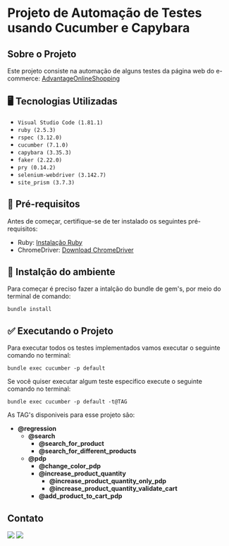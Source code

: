 # Projeto de Automação de Testes usando Cucumber e Capybara

## Sobre o Projeto

Este projeto consiste na automação de alguns testes da página web do e-commerce: [AdvantageOnlineShopping](https://advantageonlineshopping.com/#/)

## :desktop_computer: Tecnologias Utilizadas

* ```Visual Studio Code (1.81.1)```
* ```ruby (2.5.3)```
* ```rspec (3.12.0)```
* ```cucumber (7.1.0)```
* ```capybara (3.35.3)```
* ```faker (2.22.0)```
* ```pry (0.14.2)```
* ```selenium-webdriver (3.142.7)```
* ```site_prism (3.7.3)```

## 💾 Pré-requisitos

Antes de começar, certifique-se de ter instalado os seguintes pré-requisitos:

- Ruby: [Instalação Ruby](https://www.ruby-lang.org/pt/documentation/installation/)
- ChromeDriver: [Download ChromeDriver](https://sites.google.com/chromium.org/driver/)

## :memo: Instalção do ambiente

Para começar é preciso fazer a intalção do bundle de gem's, por meio do terminal de comando:

```
bundle install
```

## :white_check_mark: Executando o Projeto

Para executar todos os testes implementados vamos executar o seguinte comando no terminal:

```
bundle exec cucumber -p default
```

Se você quiser executar algum teste especifico execute o seguinte comando no terminal:

```
bundle exec cucumber -p default -t@TAG
```
As TAG's disponiveis para esse projeto são:
* **@regression**
  * **@search**
    * **@search_for_product**
    * **@search_for_different_products**
  * **@pdp**
    * **@change_color_pdp**
    * **@increase_product_quantity**
      * **@increase_product_quantity_only_pdp**
      * **@increase_product_quantity_validate_cart**
    * **@add_product_to_cart_pdp**

## Contato

<a href = "mailto:juliocaetanovds@gmail.com"><img loading="lazy" src="https://img.shields.io/badge/Gmail-D14836?style=for-the-badge&logo=gmail&logoColor=white" target="_blank"></a>
<a href="https://www.linkedin.com/in/juliocaetano15/" target="_blank"><img loading="lazy" src="https://img.shields.io/badge/-LinkedIn-%230077B5?style=for-the-badge&logo=linkedin&logoColor=white" target="_blank"></a> 
